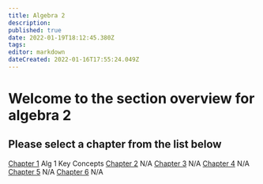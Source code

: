 ```yaml
---
title: Algebra 2
description: 
published: true
date: 2022-01-19T18:12:45.380Z
tags: 
editor: markdown
dateCreated: 2022-01-16T17:55:24.049Z
---
```


# Welcome to the section overview for algebra 2

## Please select a chapter from the list below

[Chapter 1](/Math/Algebra-2/Chapter-1) Alg 1 Key Concepts
[Chapter 2](/Math/Algebra-2/Chapter-2) N/A
[Chapter 3](/Math/Algebra-2/Chapter-3) N/A
[Chapter 4](/Math/Algebra-2/Chapter-4) N/A
[Chapter 5](/Math/Algebra-2/Chapter-5) N/A
[Chapter 6](/Math/Algebra-2/Chapter-6) N/A

